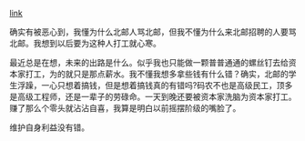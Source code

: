 [link](https://bbs.byr.cn/#!article/Job/2131395?p=1)

确实有被恶心到，我懂为什么北邮人骂北邮，但我不懂为什么来北邮招聘的人要骂北邮。我想到以后要为这种人打工就心寒。

最近总是在想，未来的出路是什么。似乎我也只能做一颗普普通通的螺丝钉去给资本家打工，为的就只是那点薪水。我不懂我想多拿些钱有什么错？确实，北邮的学生浮躁，一心只想着搞钱，但是想着搞钱真的有错吗?码农不也是高级民工，顶多是高级工程师，还是一辈子的劳碌命。一天到晚还要被资本家洗脑为资本家打工。赚了那么个零头就沾沾自喜，我算是明白以前摇摆阶级的嘴脸了。

维护自身利益没有错。